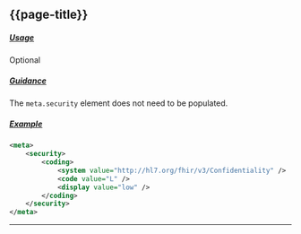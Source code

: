 ## {{page-title}}

<h5><ins>Usage</ins></h5>

<span class="mro-circle optional" title="Optional"></span> Optional


<h5><ins>Guidance</ins></h5>

The `meta.security` element does not need to be populated.


<h5><ins>Example</ins></h5>

```xml
<meta>
    <security>
        <coding>
            <system value="http://hl7.org/fhir/v3/Confidentiality" />
            <code value="L" />
            <display value="low" />
        </coding>
    </security>
</meta>
```

---